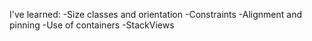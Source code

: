 I've learned:
-Size classes and orientation
-Constraints
-Alignment and pinning
-Use of containers
-StackViews
